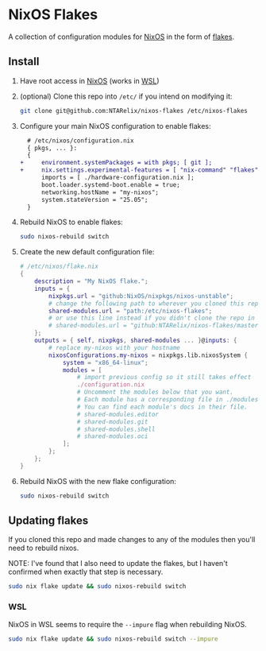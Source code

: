 # NixOS Flakes

A collection of configuration modules for [NixOS] in the form of [flakes].

## Install

1. Have root access in [NixOS] (works in [WSL])

2. (optional) Clone this repo into `/etc/` if you intend on modifying it:

    ```bash
    git clone git@github.com:NTARelix/nixos-flakes /etc/nixos-flakes
    ```

3. Configure your main NixOS configuration to enable flakes:

    ```diff
      # /etc/nixos/configuration.nix
      { pkgs, ... }:
      {
    +     environment.systemPackages = with pkgs; [ git ];
    +     nix.settings.experimental-features = [ "nix-command" "flakes" ];
          imports = [ ./hardware-configuration.nix ];
          boot.loader.systemd-boot.enable = true;
          networking.hostName = "my-nixos";
          system.stateVersion = "25.05";
      }
    ```

4. Rebuild NixOS to enable flakes:

    ```bash
    sudo nixos-rebuild switch
    ```

5. Create the new default configuration file:

    ```nix
    # /etc/nixos/flake.nix
    {
        description = "My NixOS flake.";
        inputs = {
            nixpkgs.url = "github:NixOS/nixpkgs/nixos-unstable";
            # change the following path to wherever you cloned this repo
            shared-modules.url = "path:/etc/nixos-flakes";
            # or use this line instead if you didn't clone the repo in step #2
            # shared-modules.url = "github:NTARelix/nixos-flakes/master";
        };
        outputs = { self, nixpkgs, shared-modules ... }@inputs: {
            # replace my-nixos with your hostname
            nixosConfigurations.my-nixos = nixpkgs.lib.nixosSystem {
                system = "x86_64-linux";
                modules = [
                    # import previous config so it still takes effect
                    ./configuration.nix
                    # Uncomment the modules below that you want.
                    # Each module has a corresponding file in ./modules.
                    # You can find each module's docs in their file.
                    # shared-modules.editor
                    # shared-modules.git
                    # shared-modules.shell
                    # shared-modules.oci
                ];
            };
        };
    }
    ```

6. Rebuild NixOS with the new flake configuration:

    ```bash
    sudo nixos-rebuild switch
    ```

## Updating flakes

If you cloned this repo and made changes to any of the modules then you'll need to rebuild nixos.

NOTE: I've found that I also need to update the flakes, but I haven't confirmed when exactly that step is necessary.

```bash
sudo nix flake update && sudo nixos-rebuild switch
```

### WSL

NixOS in WSL seems to require the `--impure` flag when rebuilding NixOS.

```bash
sudo nix flake update && sudo nixos-rebuild switch --impure
```

[Flakes]: https://wiki.nixos.org/wiki/Flakes
[NixOS]: https://nixos.org/
[WSL]: https://learn.microsoft.com/en-us/windows/wsl/

